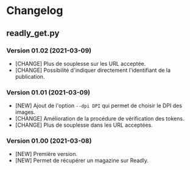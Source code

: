 # Changelog

## readly_get.py

### Version 01.02 (2021-03-09)
- [CHANGE] Plus de souplesse sur les URL acceptée. 
- [CHANGE] Possibilité d'indiquer directement l'identifiant de la publication.

### Version 01.01 (2021-03-09)
- [NEW] Ajout de l'option `--dpi DPI` qui permet de choisir le DPI des images. 
- [CHANGE] Amélioration de la procédure de vérification des tokens. 
- [CHANGE] Plus de souplesse dans les URL acceptées. 

### Version 01.00 (2021-03-08)
- [NEW] Première version. 
- [NEW] Permet de récupérer un magazine sur Readly.